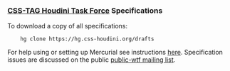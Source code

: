### [CSS-TAG Houdini Task Force](https://wiki.css-houdini.org/) Specifications

To download a copy of all specifications:

        hg clone https://hg.css-houdini.org/drafts

For help using or setting up Mercurial see instructions [here](http://wiki.csswg.org/tools/hg).  Specification issues are discussed on the
public [public-wtf mailing list](http://lists.w3.org/Archives/Public/public-wtf/).


